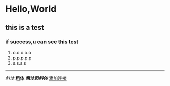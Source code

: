 # Hello,World
 ## this is a test 
  ### if success,u can see this test
1. o.o.o.o.o
 1. p.p.p.p.p
  1. s.s.s.s
---
*斜体*
**粗体**
***粗体和斜体***
[添加连接](https://www.bing.com "点击即送")
